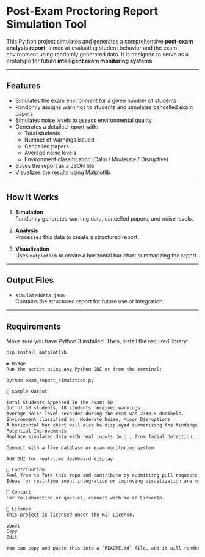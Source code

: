 # Post-Exam Proctoring Report Simulation Tool

This Python project simulates and generates a comprehensive **post-exam analysis report**, aimed at evaluating student behavior and the exam environment using randomly generated data. It is designed to serve as a prototype for future **intelligent exam monitoring systems**.

---

## Features

- Simulates the exam environment for a given number of students  
- Randomly assigns warnings to students and simulates cancelled exam papers  
- Simulates noise levels to assess environmental quality  
- Generates a detailed report with:
  - Total students  
  - Number of warnings issued  
  - Cancelled papers  
  - Average noise levels  
  - Environment classification (Calm / Moderate / Disruptive)  
- Saves the report as a JSON file  
- Visualizes the results using Matplotlib  

---

##  How It Works

1. **Simulation**  
   Randomly generates warning data, cancelled papers, and noise levels.

2. **Analysis**  
   Processes this data to create a structured report.

3. **Visualization**  
   Uses `matplotlib` to create a horizontal bar chart summarizing the report.

---

## Output Files

- `simulateddata.json`  
  Contains the structured report for future use or integration.

---

##  Requirements

Make sure you have Python 3 installed. Then, install the required library:

```bash
pip install matplotlib

▶️ Usage
Run the script using any Python IDE or from the terminal:

python exam_report_simulation.py

📌 Sample Output

Total Students Appeared in the exam: 50
Out of 50 students, 18 students received warnings...
Average noise level recorded during the exam was 2340.5 decibels.
Environment classified as: Moderate Noise, Minor Disruptions
A horizontal bar chart will also be displayed summarizing the findings.
Potential Improvements
Replace simulated data with real inputs (e.g., from facial detection, microphone sensors)

Connect with a live database or exam monitoring system

Add GUI for real-time dashboard display

🤝 Contribution
Feel free to fork this repo and contribute by submitting pull requests.
Ideas for real-time input integration or improving visualization are most welcome!

📧 Contact
For collaboration or queries, connect with me on LinkedIn.

📄 License
This project is licensed under the MIT License.

vbnet
Copy
Edit

You can copy and paste this into a `README.md` file, and it will render cleanly on GitHub with proper formatting, headings, and code blocks.
